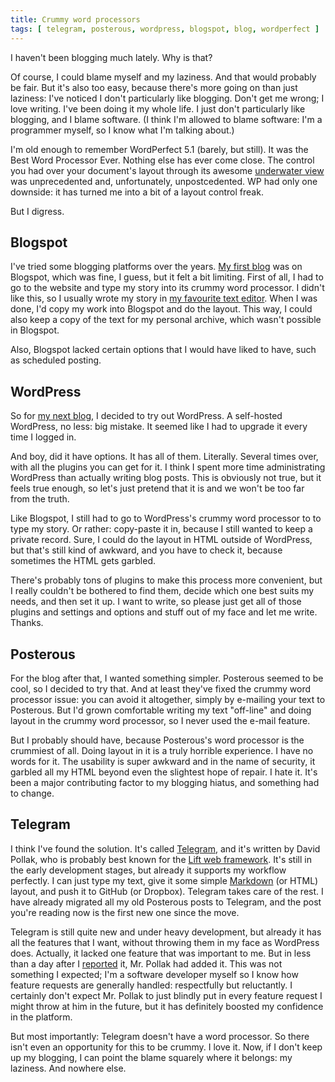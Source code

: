 ```yaml
---
title: Crummy word processors
tags: [ telegram, posterous, wordpress, blogspot, blog, wordperfect ]
---
```

I haven't been blogging much lately. Why is that?

Of course, I could blame myself and my laziness. And that would probably be fair. But it's also too easy, because there's more going on than just laziness: I've noticed I don't particularly like blogging. Don't get me wrong; I love writing. I've been doing it my whole life. I just don't particularly like blogging, and I blame software. (I think I'm allowed to blame software: I'm a programmer myself, so I know what I'm talking about.)

I'm old enough to remember WordPerfect 5.1 (barely, but still). It was the Best Word Processor Ever. Nothing else has ever come close. The control you had over your document's layout through its awesome [underwater view](http://en.wikipedia.org/wiki/WordPerfect#Reveal_codes) was unprecedented and, unfortunately, unpostcedented. WP had only one downside: it has turned me into a bit of a layout control freak.

But I digress.

Blogspot
--------

I've tried some blogging platforms over the years. [My first blog](http://jqnouzens.blogspot.nl/) was on Blogspot, which was fine, I guess, but it felt a bit limiting. First of all, I had to go to the website and type my story into its crummy word processor. I didn't like this, so I usually wrote my story in [my favourite text editor](http://www.vim.org). When I was done, I'd copy my work into Blogspot and do the layout. This way, I could also keep a copy of the text for my personal archive, which wasn't possible in Blogspot.

Also, Blogspot lacked certain options that I would have liked to have, such as scheduled posting.

WordPress
---------

So for [my next blog](http://www.jqno.nl/briefenleed/), I decided to try out WordPress. A self-hosted WordPress, no less: big mistake. It seemed like I had to upgrade it every time I logged in.

And boy, did it have options. It has all of them. Literally. Several times over, with all the plugins you can get for it. I think I spent more time administrating WordPress than actually writing blog posts. This is obviously not true, but it feels true enough, so let's just pretend that it is and we won't be too far from the truth.

Like Blogspot, I still had to go to WordPress's crummy word processor to to type my story. Or rather: copy-paste it in, because I still wanted to keep a private record. Sure, I could do the layout in HTML outside of WordPress, but that's still kind of awkward, and you have to check it, because sometimes the HTML gets garbled.

There's probably tons of plugins to make this process more convenient, but I really couldn't be bothered to find them, decide which one best suits my needs, and then set it up. I want to write, so please just get all of those plugins and settings and options and stuff out of my face and let me write. Thanks.

Posterous
---------

For the blog after that, I wanted something simpler. Posterous seemed to be cool, so I decided to try that. And at least they've fixed the crummy word processor issue: you can avoid it altogether, simply by e-mailing your text to Posterous. But I'd grown comfortable writing my text "off-line" and doing layout in the crummy word processor, so I never used the e-mail feature.

But I probably should have, because Posterous's word processor is the crummiest of all. Doing layout in it is a truly horrible experience. I have no words for it. The usability is super awkward and in the name of security, it garbled all my HTML beyond even the slightest hope of repair. I hate it. It's been a major contributing factor to my blogging hiatus, and something had to change.

Telegram
--------

I think I've found the solution. It's called [Telegram](https://telegr.am), and it's written by David Pollak, who is probably best known for the [Lift web framework](http://liftweb.net/). It's still in the early development stages, but already it supports my workflow perfectly. I can just type my text, give it some simple [Markdown](http://en.wikipedia.org/wiki/Markdown) (or HTML) layout, and push it to GitHub (or Dropbox). Telegram takes care of the rest. I have already migrated all my old Posterous posts to Telegram, and the post you're reading now is the first new one since the move.

Telegram is still quite new and under heavy development, but already it has all the features that I want, without throwing them in my face as WordPress does. Actually, it lacked one feature that was important to me. But in less than a day after I [reported](https://getsatisfaction.com/telegram/topics/add_a_feedburner_rss_feed) it, Mr. Pollak had added it. This was not something I expected; I'm a software developer myself so I know how feature requests are generally handled: respectfully but reluctantly. I certainly don't expect Mr. Pollak to just blindly put in every feature request I might throw at him in the future, but it has definitely boosted my confidence in the platform.

But most importantly: Telegram doesn't have a word processor. So there isn't even an opportunity for this to be crummy. I love it. Now, if I don't keep up my blogging, I can point the blame squarely where it belongs: my laziness. And nowhere else.
